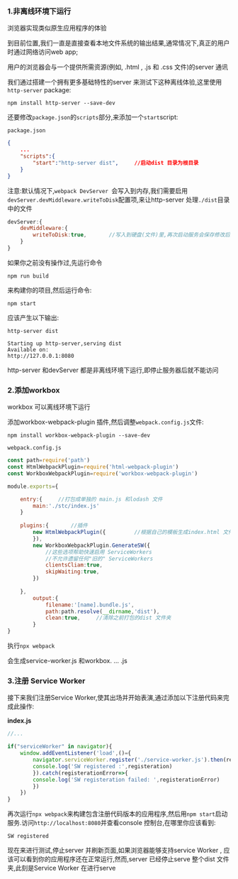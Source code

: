 ### 1.非离线环境下运行

浏览器实现类似原生应用程序的体验

到目前位置,我们一直是直接查看本地文件系统的输出结果,通常情况下,真正的用户时通过网络访问web app;

用户的浏览器会与一个提供所需资源(例如, .html , .js 和 .css 文件)的server 通讯

我们通过搭建一个拥有更多基础特性的server 来测试下这种离线体验,这里使用`http-server`  package:

```
npm install http-server --save-dev 
```

还要修改`package.json`的`scripts`部分,来添加一个`start`script:

`package.json`

```json
{
	...
    "scripts":{
        "start":"http-server dist",		//启动dist 目录为根目录
    }
}
```

注意:默认情况下,`webpack DevServer `会写入到内存,我们需要启用`devServer.devMiddleware.writeToDisk`配置项,来让http-server 处理`./dist`目录中的文件

```js
devServer:{
    devMiddleware:{
        writeToDisk:true,		//写入到硬盘(文件)里,再次启动服务会保存修改后的文件,默认是写入到内存中,文件不会被修改
    }
}
```

如果你之前没有操作过,先运行命令

```
npm run build
```

来构建你的项目,然后运行命令:

```
npm start
```

应该产生以下输出:

```
http-server dist

Starting up http-server,serving dist
Available on:
http://127.0.0.1:8080
```

http-server 和devServer 都是非离线环境下运行,即停止服务器后就不能访问

### 2.添加workbox

workbox 可以离线环境下运行

添加workbox-webpack-plugin 插件,然后调整`webpack.config.js`文件:

```
npm install workbox-webpack-plugin --save-dev
```

`webpack.config.js`

```js
const path=require('path')
const HtmlWebpackPlugin=require('html-webpack-plugin')
const WorkboxWebpackPlugin=require('workbox-webpack-plugin')

module.exports={

    entry:{		//打包成单独的 main.js 和lodash 文件
        main:'./stc/index.js'
    }
    
    plugins:{		//插件
        new HtmlWebpackPlugin({			//根据自己的模板生成index.html 文件
    	}),
        new WorkboxWebpackPlugin.GenerateSW({
            //这些选项帮助快速启用 ServiceWorkers
            //不允许遗留任何"旧的" ServiceWorkers
            clientsCliam:true,
            skipWaiting:true,
        })
       
	},
        output:{
            filename:'[name].bundle.js',
            path:path.resolve(__dirname,'dist'),
            clean:true,		//清除之前打包的dist 文件夹
        }
}
```

执行`npx webpack`

会生成service-worker.js 和workbox. ... .js

### 3.注册 Service Worker

接下来我们注册Service Worker,使其出场并开始表演,通过添加以下注册代码来完成此操作:

**index.js**

```js
//...

if("serviceWorker" in navigator){
    window.addEventListener('load',()={
        navigator.serviceWorker.register('./service-worker.js').then(registeration=>{
        console.log('SW registered :',registeration)
    	}).catch(registerationError=>{
        console.log('SW registeration failed: ',registerationError)
    	})
    })	
}
```

再次运行`npx webpack`来构建包含注册代码版本的应用程序,然后用`npm start`启动服务.访问`http://localhost:8080`并查看console 控制台,在哪里你应该看到:

```
SW registered
```

现在来进行测试,停止server 并刷新页面,如果浏览器能够支持service Worker , 应该可以看到你的应用程序还在正常运行,然而,server 已经停止serve 整个dist 文件夹,此刻是Service Worker 在进行serve
